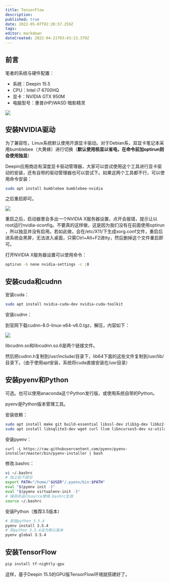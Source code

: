 ```yaml
---
title: TensorFlow
description: 
published: true
date: 2022-05-07T02:20:57.259Z
tags: 
editor: markdown
dateCreated: 2022-04-21T03:43:13.379Z
---
```


## 前言

笔者的系统与硬件配置：

- 系统：Deepin 15.5
- CPU：Intel i7 6700HQ
- 显卡：NVIDIA GTX 950M
- 电脑型号：惠普(HP)WASD 暗影精灵

![](http://wx1.sinaimg.cn/mw690/865d961cly1fm1rq7d95qj20mn0jpany.jpg)

## 安装NVIDIA驱动

为了兼容性，Linux系统默认使用开源显卡驱动。对于Debian系，双显卡笔记本采用bumblebee（大黄蜂）进行切换（**默认使用核显以省电，在命令前加optirun则会使用独显**）

Deepin应用商店有深度显卡驱动管理器，大家可以尝试使用这个工具进行显卡驱动的安装，还有自带的驱动管理器也可以尝试下。如果这两个工具都不行，可以使用命令安装：

```bash
sudo apt install bumblebee bumblebee-nvidia
```

之后重启即可。

![](http://wx3.sinaimg.cn/mw690/865d961cly1fm1rq0a1o4j20yb0jkqh2.jpg)

重启之后，启动器里会多出一个NVIDIA X服务器设置，点开会报错，提示让以root运行nvidia-xconfig。不要真的这样做，这是因为我们没有在前面使用optirun ，所以独显并没有启用。若如此做，会在/etc/X11/下生成xorg.conf文件，重启后进系统会黑屏，无法进入桌面，只需Ctrl+Alt+F2进tty，然后删掉这个文件重启即可。

打开NVIDIA X服务器设置可以使用命令：

```bash
optirun -b none nvidia-settings -c :8
```


## 安装cuda和cudnn

安装cuda：

```bash
sudo apt install nvidia-cuda-dev nvidia-cuda-toolkit
```

安装cudnn：

到官网下载cudnn-8.0-linux-x64-v6.0.tgz，解压，内容如下：

![](http://wx3.sinaimg.cn/mw690/865d961cly1fm1s41pnaaj20ch05maa8.jpg)

libcudnn.so和libcudnn.so.6是两个链接文件。

然后把cudnn.h复制到/usr/include/目录下，lib64下面的这些文件复制到/usr/lib/目录下。（由于使用apt安装，系统将cuda直接安装在/usr目录）

## 安装pyenv和Python

可选。也可以使用anaconda这个Python发行版，或使用系统自带的Python。

pyenv是Python版本管理工具。

安装依赖：

```bash
sudo apt install make git build-essential libssl-dev zlib1g-dev libbz2-dev libreadline-dev
sudo apt install libsqlite3-dev wget curl llvm libncurses5-dev xz-utils tk-dev
```

安装pyenv：

```
curl -L https://raw.githubusercontent.com/pyenv/pyenv-installer/master/bin/pyenv-installer | bash
```

修改.bashrc：

```bash
vi ~/.bashrc
# 加上如下部分
export PATH="/home/"$USER"/.pyenv/bin:$PATH"
eval "$(pyenv init -)"
eval "$(pyenv virtualenv-init -)"
# 保存并运行source使得.bashrc生效
source ~/.bashrc
```

安装Python（推荐3.5版本）

```bash
# 安装python 3.5.4
pyenv install 3.5.4
# 将python 3.5.4设为默认版本
pyenv global 3.5.4
```

## 安装TensorFlow

```bash
pip install tf-nightly-gpu
```

这样，基于Deepin 15.5的GPU版TensorFlow环境就搭建好了。